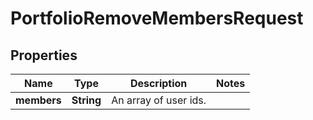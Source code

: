 # PortfolioRemoveMembersRequest

## Properties
Name | Type | Description | Notes
------------ | ------------- | ------------- | -------------
**members** | **String** | An array of user ids. | 
